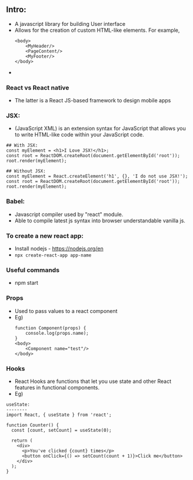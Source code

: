## Intro:
- A javascript library for building User interface
- Allows for the creation of custom HTML-like elements. For example, 
    ```
    <body>
        <MyHeader/>
        <PageContent/>
        <MyFooter/>
    </body>
    ```
-

### React vs React native 
-  The latter is a React JS-based framework to design mobile apps


### JSX:
- (JavaScript XML) is an extension syntax for JavaScript that allows you to write HTML-like code within your JavaScript code.

```
## With JSX:
const myElement = <h1>I Love JSX!</h1>;
const root = ReactDOM.createRoot(document.getElementById('root'));
root.render(myElement);

## Without JSX:
const myElement = React.createElement('h1', {}, 'I do not use JSX!');
const root = ReactDOM.createRoot(document.getElementById('root'));
root.render(myElement);
```

### Babel:
- Javascript compiler used by "react" module.
- Able to compile latest js syntax into browser understandable vanilla js.

### To create a new react app:
- Install nodejs - https://nodejs.org/en
- `npx create-react-app app-name`

### Useful commands
- npm start

### Props
- Used to pass values to a react component
- Eg)
    ```
    function Component(props) {
        console.log(props.name);
    }
    <body>
        <Component name="test"/>
    </body>
    ``` 

### Hooks
- React Hooks are functions that let you use state and other React features in functional components. 
- Eg)
```
useState:
--------
import React, { useState } from 'react';

function Counter() {
  const [count, setCount] = useState(0);

  return (
    <div>
      <p>You've clicked {count} times</p>
      <button onClick={() => setCount(count + 1)}>Click me</button>
    </div>
  );
}
```